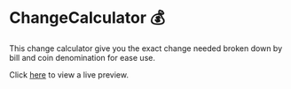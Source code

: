 # ChangeCalculator 💰

This change calculator give you the exact change needed broken down by bill and coin denomination for ease use.

Click [here](https://stormy-wave-60898.herokuapp.com/) to view a live preview.
